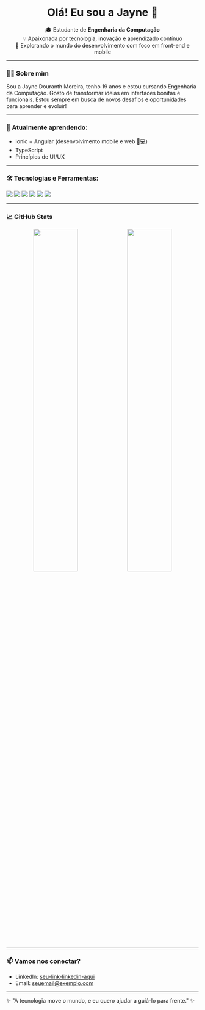 <h1 align="center">Olá! Eu sou a Jayne 👋</h1>

<p align="center">
  🎓 Estudante de <strong>Engenharia da Computação</strong><br>
  💡 Apaixonada por tecnologia, inovação e aprendizado contínuo<br>
  🚀 Explorando o mundo do desenvolvimento com foco em front-end e mobile
</p>

---

### 👩‍💻 Sobre mim

Sou a Jayne Douranth Moreira, tenho 19 anos e estou cursando Engenharia da Computação. Gosto de transformar ideias em interfaces bonitas e funcionais. Estou sempre em busca de novos desafios e oportunidades para aprender e evoluir!

---

### 🌱 Atualmente aprendendo:
- Ionic + Angular (desenvolvimento mobile e web 📱💻)
- TypeScript
- Princípios de UI/UX

---

### 🛠️ Tecnologias e Ferramentas:
<p>
  <img src="https://img.shields.io/badge/HTML5-E34F26?style=flat-square&logo=html5&logoColor=fff" />
  <img src="https://img.shields.io/badge/CSS3-1572B6?style=flat-square&logo=css3&logoColor=fff" />
  <img src="https://img.shields.io/badge/JavaScript-F7DF1E?style=flat-square&logo=javascript&logoColor=000" />
  <img src="https://img.shields.io/badge/TypeScript-3178C6?style=flat-square&logo=typescript&logoColor=fff" />
  <img src="https://img.shields.io/badge/Angular-DD0031?style=flat-square&logo=angular&logoColor=fff" />
  <img src="https://img.shields.io/badge/Ionic-3880FF?style=flat-square&logo=ionic&logoColor=fff" />
</p>

---

### 📈 GitHub Stats
<p align="center">
  <img src="https://github-readme-stats.vercel.app/api?username=seu-usuario-aqui&show_icons=true&theme=radical" width="48%" />
  <img src="https://github-readme-stats.vercel.app/api/top-langs/?username=seu-usuario-aqui&layout=compact&theme=radical" width="48%" />
</p>

---

### 📫 Vamos nos conectar?
- LinkedIn: [seu-link-linkedin-aqui](https://linkedin.com/in/seu-link)
- Email: seuemail@exemplo.com

---

✨ "A tecnologia move o mundo, e eu quero ajudar a guiá-lo para frente." ✨
